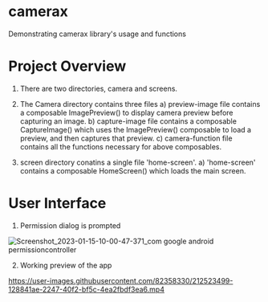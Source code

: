 # camerax
Demonstrating camerax library's usage and functions

# Project Overview

1) There are two directories, camera and screens.

2) The Camera directory contains three files
  a) preview-image file contains a composable ImagePreview() to display camera preview before capturing an image.
  b) capture-image file contains a composable CaptureImage() which uses the ImagePreview() composable to load a preview, and then captures that preview.
  c) camera-function file contains all the functions necessary for above composables.
  
3) screen directory conatins a single file 'home-screen'.
  a) 'home-screen' contains a composable HomeScreen() which loads the main screen.
  
  # User Interface
  
  1) Permission dialog is prompted
  
![Screenshot_2023-01-15-10-00-47-371_com google android permissioncontroller](https://user-images.githubusercontent.com/82358330/212523495-dfba89e4-1a63-46ee-99f4-dc94b151062c.jpg)

2) Working preview of the app

https://user-images.githubusercontent.com/82358330/212523499-128841ae-2247-40f2-bf5c-4ea2fbdf3ea6.mp4
